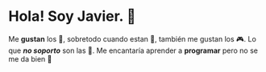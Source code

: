 # Hola! Soy Javier. 👋

Me **gustan** los 🦑, sobretodo cuando estan 🍳, también me gustan los 🎮.
Lo que **_no soporto_** son las 🧅.
Me encantaría aprender a **programar** pero no se me da bien 🥲

<!--
como estas viendo esto??, vete. Fus fus
